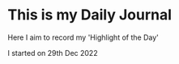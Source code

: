 # This is my Daily Journal

Here I aim to record my 'Highlight of the Day'

I started on 29th Dec 2022
